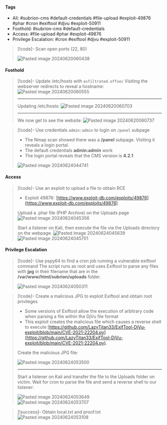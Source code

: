 #### Tags
- All: #subrion-cms #default-credentials #file-upload #exploit-49876 #phar #cron #exiftool #djvu #exploit-50911
- Foothold: #subrion-cms #default-credentials 
- Access: #file-upload #phar #exploit-49876
- Privilege Escalation: #cron #exiftool #djvu #exploit-50911

>[!code]- Scan open ports (22, 80)
>
>![Pasted image 20240620060438](Pasted%20image%2020240620060438.png)
#### Foothold

>[!code]- Update /etc/hosts with `exfiltrated.offsec`
>Visiting the webserver redirects to reveal a hostname:
>![Pasted image 20240620060555](Pasted%20image%2020240620060555.png)
>
>___
>
>Updating /etc/hosts:
>![Pasted image 20240620060703](Pasted%20image%2020240620060703.png)
>
>___
>
>We now get to see the website:
>![Pasted image 20240620060737](Pasted%20image%2020240620060737.png)

>[!code]- Use credentials `admin:admin` to login on `/panel` subpage
>- The Nmap scan showed there was a **/panel** subpage. Visiting it reveals a login portal.
>- The default credentials **admin:admin** work
>- The login portal reveals that the CMS version is **4.2.1**
>
>![Pasted image 20240624044741](Pasted%20image%2020240624044741.png)
#### Access

>[!code]- Use an exploit to upload a file to obtain RCE
>- Exploit 49876: [https://www.exploit-db.com/exploits/49876](https://www.exploit-db.com/exploits/49876)
>
>Upload a .phar file (PHP Archive) on the Uploads page
>![Pasted image 20240624045356](Pasted%20image%2020240624045356.png)
>
>Start a listener on Kali, then execute the file via the Uploads directory on the webpage.
>![Pasted image 20240624045639](Pasted%20image%2020240624045639.png)
>![Pasted image 20240624045701](Pasted%20image%2020240624045701.png)
#### Privilege Escalation

>[!code]- Use pspy64 to find a cron job running a vulnerable exiftool command
>The script runs as root and uses Exiftool to parse any files with **jpg** in their filename that are in the **/var/www/html/subrion/uploads** folder.
>
>![Pasted image 20240624050311](Pasted%20image%2020240624050311.png)

>[!code]- Create a malicious JPG to exploit Exiftool and obtain root privileges
>- Some versions of Exiftool allow the execution of arbitrary code when parsing a file within the DjVu file format
>- This exploit creates the malicious file which causes a reverse shell to execute [https://github.com/LazyTitan33/ExifTool-DjVu-exploit/blob/main/CVE-2021-22204.py](https://github.com/LazyTitan33/ExifTool-DjVu-exploit/blob/main/CVE-2021-22204.py).
>
>Create the malicious JPG file:
>
>![Pasted image 20240624053500](Pasted%20image%2020240624053500.png)
>
>___
>
>Start a listener on Kali and transfer the file to the Uploads folder on victim. Wait for cron to parse the file and send a reverse shell to our listener:
>
>![Pasted image 20240624053649](Pasted%20image%2020240624053649.png)
>![Pasted image 20240624053707](Pasted%20image%2020240624053707.png)

>[!success]- Obtain local.txt and proof.txt
>![Pasted image 20240624053108](Pasted%20image%2020240624053108.png)




